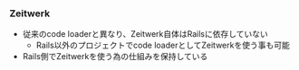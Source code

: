### Zeitwerk

* 従来のcode loaderと異なり、Zeitwerk自体はRailsに依存していない
  * Rails以外のプロジェクトでcode loaderとしてZeitwerkを使う事も可能
* Rails側でZeitwerkを使う為の仕組みを保持している
